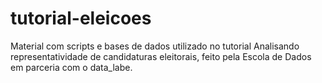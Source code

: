# tutorial-eleicoes
Material com scripts e bases de dados utilizado no tutorial Analisando representatividade de candidaturas eleitorais, feito pela Escola de Dados em parceria com o data_labe.
